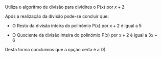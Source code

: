 Utiliza o algoritmo de divisão para dividires o P(x) por $x+2$

Após a realização da divisão pode-se concluir que: 

- O Resto da divisão inteira do polinómio P(x) por $x+2$ é igual a $5$

- O Quociente da divisão inteira do polinómio P(x) por $x+2$ é igual a $3x-6$

Desta forma concluímos que a opção certa é a D)

